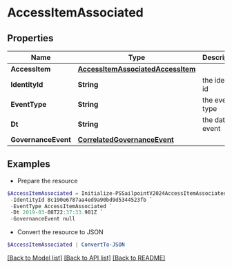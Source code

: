 # AccessItemAssociated
## Properties

Name | Type | Description | Notes
------------ | ------------- | ------------- | -------------
**AccessItem** | [**AccessItemAssociatedAccessItem**](AccessItemAssociatedAccessItem.md) |  | [optional] 
**IdentityId** | **String** | the identity id | [optional] 
**EventType** | **String** | the event type | [optional] 
**Dt** | **String** | the date of event | [optional] 
**GovernanceEvent** | [**CorrelatedGovernanceEvent**](CorrelatedGovernanceEvent.md) |  | [optional] 

## Examples

- Prepare the resource
```powershell
$AccessItemAssociated = Initialize-PSSailpointV2024AccessItemAssociated  -AccessItem null `
 -IdentityId 8c190e6787aa4ed9a90bd9d5344523fb `
 -EventType AccessItemAssociated `
 -Dt 2019-03-08T22:37:33.901Z `
 -GovernanceEvent null
```

- Convert the resource to JSON
```powershell
$AccessItemAssociated | ConvertTo-JSON
```

[[Back to Model list]](../README.md#documentation-for-models) [[Back to API list]](../README.md#documentation-for-api-endpoints) [[Back to README]](../README.md)

